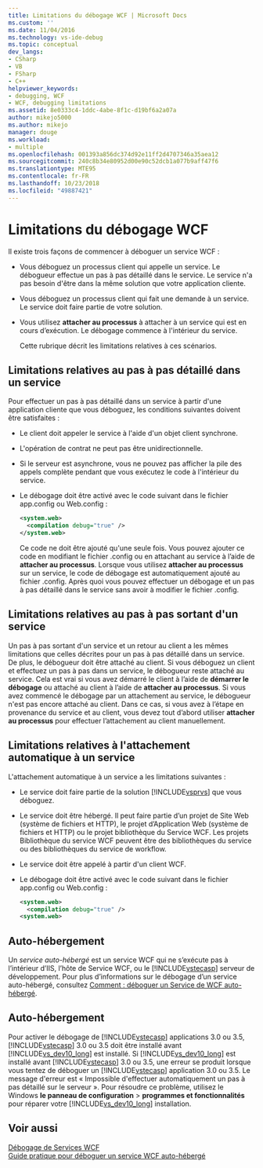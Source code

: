 ```yaml
---
title: Limitations du débogage WCF | Microsoft Docs
ms.custom: ''
ms.date: 11/04/2016
ms.technology: vs-ide-debug
ms.topic: conceptual
dev_langs:
- CSharp
- VB
- FSharp
- C++
helpviewer_keywords:
- debugging, WCF
- WCF, debugging limitations
ms.assetid: 8e0333c4-1ddc-4abe-8f1c-d19bf6a2a07a
author: mikejo5000
ms.author: mikejo
manager: douge
ms.workload:
- multiple
ms.openlocfilehash: 001393a856dc374d92e11ff2d4707346a35aea12
ms.sourcegitcommit: 240c8b34e80952d00e90c52dcb1a077b9aff47f6
ms.translationtype: MTE95
ms.contentlocale: fr-FR
ms.lasthandoff: 10/23/2018
ms.locfileid: "49887421"
---
```

# <a name="limitations-on-wcf-debugging"></a>Limitations du débogage WCF
Il existe trois façons de commencer à déboguer un service WCF :  
  
- Vous déboguez un processus client qui appelle un service. Le débogueur effectue un pas à pas détaillé dans le service. Le service n'a pas besoin d'être dans la même solution que votre application cliente.  
  
- Vous déboguez un processus client qui fait une demande à un service. Le service doit faire partie de votre solution.  
  
- Vous utilisez **attacher au processus** à attacher à un service qui est en cours d’exécution. Le débogage commence à l'intérieur du service.  
  
  Cette rubrique décrit les limitations relatives à ces scénarios.  
  
## <a name="limitations-on-stepping-into-a-service"></a>Limitations relatives au pas à pas détaillé dans un service  
 Pour effectuer un pas à pas détaillé dans un service à partir d'une application cliente que vous déboguez, les conditions suivantes doivent être satisfaites :  
  
-   Le client doit appeler le service à l'aide d'un objet client synchrone.  
  
-   L'opération de contrat ne peut pas être unidirectionnelle.  
  
-   Si le serveur est asynchrone, vous ne pouvez pas afficher la pile des appels complète pendant que vous exécutez le code à l'intérieur du service.  
  
-   Le débogage doit être activé avec le code suivant dans le fichier app.config ou Web.config :  
  
    ```xml
    <system.web>  
      <compilation debug="true" />  
    </system.web>  
    ```  
  
     Ce code ne doit être ajouté qu'une seule fois. Vous pouvez ajouter ce code en modifiant le fichier .config ou en attachant au service à l’aide de **attacher au processus**. Lorsque vous utilisez **attacher au processus** sur un service, le code de débogage est automatiquement ajouté au fichier .config. Après quoi vous pouvez effectuer un débogage et un pas à pas détaillé dans le service sans avoir à modifier le fichier .config.  
  
## <a name="limitations-on-stepping-out-of-a-service"></a>Limitations relatives au pas à pas sortant d'un service  
 Un pas à pas sortant d'un service et un retour au client a les mêmes limitations que celles décrites pour un pas à pas détaillé dans un service. De plus, le débogueur doit être attaché au client. Si vous déboguez un client et effectuez un pas à pas dans un service, le débogueur reste attaché au service. Cela est vrai si vous avez démarré le client à l’aide de **démarrer le débogage** ou attaché au client à l’aide de **attacher au processus**. Si vous avez commencé le débogage par un attachement au service, le débogueur n'est pas encore attaché au client. Dans ce cas, si vous avez à l’étape en provenance du service et au client, vous devez tout d’abord utiliser **attacher au processus** pour effectuer l’attachement au client manuellement.  
  
## <a name="limitations-on-automatic-attach-to-a-service"></a>Limitations relatives à l'attachement automatique à un service  
 L'attachement automatique à un service a les limitations suivantes :  
  
- Le service doit faire partie de la solution [!INCLUDE[vsprvs](../code-quality/includes/vsprvs_md.md)] que vous déboguez.  
  
- Le service doit être hébergé. Il peut faire partie d’un projet de Site Web (système de fichiers et HTTP), le projet d’Application Web (système de fichiers et HTTP) ou le projet bibliothèque du Service WCF. Les projets Bibliothèque du service WCF peuvent être des bibliothèques du service ou des bibliothèques du service de workflow.  
  
- Le service doit être appelé à partir d'un client WCF.  
  
- Le débogage doit être activé avec le code suivant dans le fichier app.config ou Web.config :  
  
  ```xml
  <system.web>  
    <compilation debug="true" />  
  <system.web>  
  ```  
  
## <a name="self-hosting"></a>Auto-hébergement  
 Un *service auto-hébergé* est un service WCF qui ne s’exécute pas à l’intérieur d’IIS, l’hôte de Service WCF, ou le [!INCLUDE[vstecasp](../code-quality/includes/vstecasp_md.md)] serveur de développement. Pour plus d’informations sur le débogage d’un service auto-hébergé, consultez [Comment : déboguer un Service de WCF auto-hébergé](../debugger/how-to-debug-a-self-hosted-wcf-service.md).  
  
## <a name="self-hosting"></a>Auto-hébergement  
 Pour activer le débogage de [!INCLUDE[vstecasp](../code-quality/includes/vstecasp_md.md)] applications 3.0 ou 3.5, [!INCLUDE[vstecasp](../code-quality/includes/vstecasp_md.md)] 3.0 ou 3.5 doit être installé avant [!INCLUDE[vs_dev10_long](../code-quality/includes/vs_dev10_long_md.md)] est installé. Si [!INCLUDE[vs_dev10_long](../code-quality/includes/vs_dev10_long_md.md)] est installé avant [!INCLUDE[vstecasp](../code-quality/includes/vstecasp_md.md)] 3.0 ou 3.5, une erreur se produit lorsque vous tentez de déboguer un [!INCLUDE[vstecasp](../code-quality/includes/vstecasp_md.md)] application 3.0 ou 3.5. Le message d'erreur est « Impossible d'effectuer automatiquement un pas à pas détaillé sur le serveur ». Pour résoudre ce problème, utilisez le Windows **le panneau de configuration** > **programmes et fonctionnalités** pour réparer votre [!INCLUDE[vs_dev10_long](../code-quality/includes/vs_dev10_long_md.md)] installation.  
  
## <a name="see-also"></a>Voir aussi  
 [Débogage de Services WCF](../debugger/debugging-wcf-services.md)   
 [Guide pratique pour déboguer un service WCF auto-hébergé](../debugger/how-to-debug-a-self-hosted-wcf-service.md)
